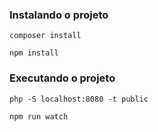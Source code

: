 
### Instalando o projeto

```
composer install
```

```
npm install
```

### Executando o projeto
```
php -S localhost:8080 -t public
```

```
npm run watch
```
